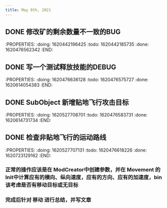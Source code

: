 ```yaml
---
title: May 8th, 2021
---
```


## DONE 修改矿的剩余数量不一致的BUG
:PROPERTIES:
:doing: 1620442196425
:todo: 1620442185735
:done: 1620476562342
:END:
## DONE 写一个测试释放技能的DEBUG
:PROPERTIES:
:doing: 1620476636128
:todo: 1620476575727
:done: 1620614054383
:END:
## DONE SubObject 新增贴地飞行攻击目标
:PROPERTIES:
:doing: 1620527708701
:todo: 1620476583731
:done: 1620614731734
:END:
## DONE 检查非贴地飞行的运动路线
:PROPERTIES:
:doing: 1620527707131
:todo: 1620476618226
:done: 1620723129162
:END:
### 正常的操作应该是在 ModCreator中创建参数，并在 Movement 的Init中计算应有的横向、纵向速度，应有的方向、应有的加速度，bin该考虑是否有移动目标或无目标
### 完成后针对 移动 进行总结，并写文章
